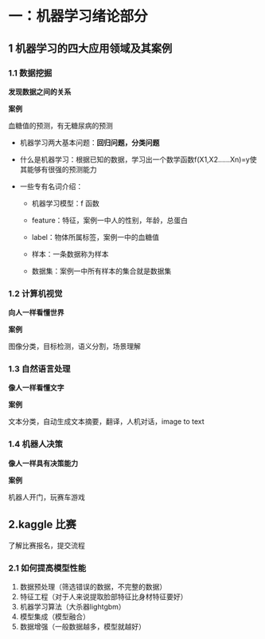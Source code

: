 # **一：机器学习绪论部分** #
## 1 机器学习的四大应用领域及其案例 ##
### 1.1 数据挖掘 ###

**发现数据之间的关系** 

**案例** 

血糖值的预测，有无糖尿病的预测

- 机器学习两大基本问题：**回归问题，分类问题**

- 什么是机器学习：根据已知的数据，学习出一个数学函数f(X1,X2……Xn)=y使其能够有很强的预测能力

- 一些专有名词介绍：

	- 机器学习模型：f 函数

	- feature：特征，案例一中人的性别，年龄，总蛋白

	- label：物体所属标签，案例一中的血糖值

	- 样本：一条数据称为样本

	- 数据集：案例一中所有样本的集合就是数据集

### 1.2 计算机视觉 ###
**向人一样看懂世界**

**案例**

图像分类，目标检测，语义分割，场景理解
### 1.3 自然语言处理 ###
**像人一样看懂文字**

**案例**

文本分类，自动生成文本摘要，翻译，人机对话，image to text
### 1.4 机器人决策 ###
**像人一样具有决策能力**

**案例**

机器人开门，玩赛车游戏
## 2.kaggle 比赛 ##

了解比赛报名，提交流程

### 2.1 如何提高模型性能 ###

1. 数据预处理（筛选错误的数据，不完整的数据）
2. 特征工程（对于人来说提取脸部特征比身材特征要好）
3. 机器学习算法（大杀器lightgbm）
4. 模型集成（模型融合）
5. 数据增强（一般数据越多，模型就越好）


